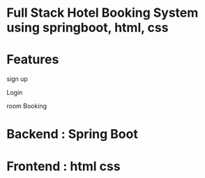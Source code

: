 <h1>Full Stack Hotel Booking System using springboot, html, css </h1>

<p>
  <h1>Features</h1>
  <p>sign up</p>
  <p>Login </p>
  <p>room Booking</p>
</p>
<h1>Backend : Spring Boot</h1>
<h1>Frontend : html css</h1>
